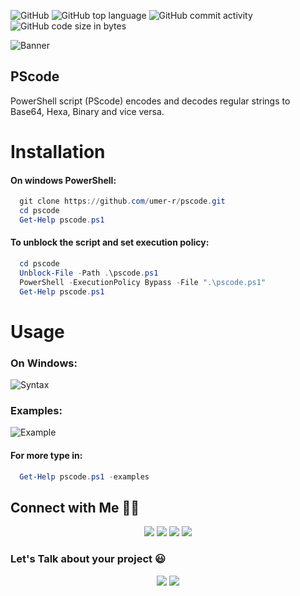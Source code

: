 ![GitHub](https://img.shields.io/github/license/umer-r/pscode) ![GitHub top language](https://img.shields.io/github/languages/top/umer-r/pscode) ![GitHub commit activity](https://img.shields.io/github/commit-activity/m/umer-r/pscode) ![GitHub code size in bytes](https://img.shields.io/github/languages/code-size/umer-r/pscode)

![Banner](https://user-images.githubusercontent.com/83476929/203339985-025c5160-367a-4c5b-b973-23b7ed1ea22e.png)

## PScode

PowerShell script (PScode) encodes and decodes regular strings to Base64, Hexa, Binary and vice versa.

# Installation
#### On windows PowerShell:

```powershell
  git clone https://github.com/umer-r/pscode.git
  cd pscode
  Get-Help pscode.ps1
```
#### To unblock the script and set execution policy:

```powershell
  cd pscode
  Unblock-File -Path .\pscode.ps1
  PowerShell -ExecutionPolicy Bypass -File ".\pscode.ps1"
  Get-Help pscode.ps1
```

# Usage
### On Windows:

![Syntax](https://user-images.githubusercontent.com/83476929/203141926-5507ddab-c5ee-4090-9d2a-b1033dd8181e.png)

### Examples:

![Example](https://user-images.githubusercontent.com/83476929/203342161-c6136220-5fe0-4738-af01-2b1b15a37258.png)

#### For more type in:

```powershell
  Get-Help pscode.ps1 -examples
```

## Connect with Me 🤝🏻 &nbsp;

<p align="center">
<a href="https://www.linkedin.com/in/umer-r-437120214/"><img src="https://img.shields.io/badge/-Umer%20R-0077B5?style=flat&logo=Linkedin&logoColor=white"/></a>
<a href="mailto:russs3400@gmail.com"><img src="https://img.shields.io/badge/-Umer R-D14836?style=flat&logo=Gmail&logoColor=white"/></a>
<a href="https://instagram.com/umer_r74"><img src="https://img.shields.io/badge/-@umer__r74-E4405F?style=flat&logo=Instagram&logoColor=white"/></a>
<a href="https://twitter.com/umer_74"><img src="https://img.shields.io/badge/-@umer__74-1877F2?style=flat&logo=Twitter&logoColor=white"/></a>
</p>

### Let's Talk about your project :smiley:

<p align="center">
<a href="https://www.upwork.com/freelancers/~011184505ed9059668"><img src="https://img.shields.io/badge/-Umer%20R-6fda44?style=flat&logo=upwork&logoColor=white"/></a>
<a href="https://www.fiverr.com/hamza_rajaz"><img src="https://img.shields.io/badge/-Umer%20R-00b22d?style=flat&logo=Fiverr&logoColor=white"/></a>

</p>